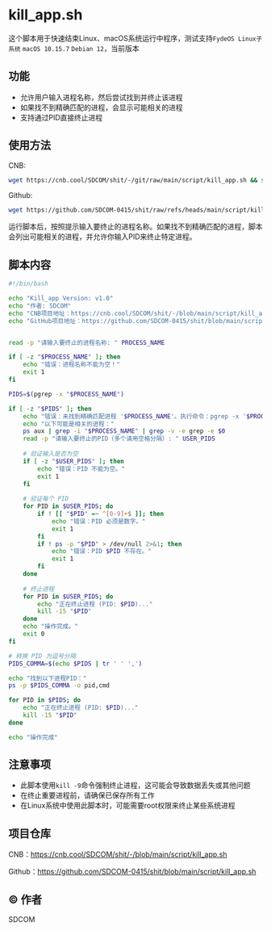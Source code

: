 # kill_app.sh
这个脚本用于快速结束Linux、macOS系统运行中程序，测试支持`FydeOS Linux子系统` `macOS 10.15.7` `Debian 12`，当前版本<Badge type="tip" text="v1.0" />

## 功能

- 允许用户输入进程名称，然后尝试找到并终止该进程
- 如果找不到精确匹配的进程，会显示可能相关的进程
- 支持通过PID直接终止进程

## 使用方法
CNB:
```bash
wget https://cnb.cool/SDCOM/shit/-/git/raw/main/script/kill_app.sh && sudo chmod +x ./kill_app.sh && sudo ./kill_app.sh
```
Github:
```bash
wget https://github.com/SDCOM-0415/shit/raw/refs/heads/main/script/kill_app.sh && sudo chmod +x ./kill_app.sh && sudo ./kill_app.sh
```

运行脚本后，按照提示输入要终止的进程名称。如果找不到精确匹配的进程，脚本会列出可能相关的进程，并允许你输入PID来终止特定进程。

## 脚本内容

```bash
#!/bin/bash

echo "Kill_app Version: v1.0"
echo "作者: SDCOM"
echo "CNB项目地址：https://cnb.cool/SDCOM/shit/-/blob/main/script/kill_app.sh"
echo "GitHub项目地址：https://github.com/SDCOM-0415/shit/blob/main/script/kill_app.sh"


read -p "请输入要终止的进程名称: " PROCESS_NAME

if [ -z "$PROCESS_NAME" ]; then
    echo "错误：进程名称不能为空！"
    exit 1
fi

PIDS=$(pgrep -x "$PROCESS_NAME")

if [ -z "$PIDS" ]; then
    echo "错误：未找到精确匹配进程 '$PROCESS_NAME'。执行命令：pgrep -x '$PROCESS_NAME'"
    echo "以下可能是相关的进程："
    ps aux | grep -i "$PROCESS_NAME" | grep -v -e grep -e $0
    read -p "请输入要终止的PID（多个请用空格分隔）: " USER_PIDS
    
    # 验证输入是否为空
    if [ -z "$USER_PIDS" ]; then
        echo "错误：PID 不能为空。"
        exit 1
    fi
    
    # 验证每个 PID
    for PID in $USER_PIDS; do
        if ! [[ "$PID" =~ ^[0-9]+$ ]]; then
            echo "错误：PID 必须是数字。"
            exit 1
        fi
        if ! ps -p "$PID" > /dev/null 2>&1; then
            echo "错误：PID $PID 不存在。"
            exit 1
        fi
    done
    
    # 终止进程
    for PID in $USER_PIDS; do
        echo "正在终止进程 (PID: $PID)..."
        kill -15 "$PID"
    done
    echo "操作完成。"
    exit 0
fi

# 转换 PID 为逗号分隔
PIDS_COMMA=$(echo $PIDS | tr ' ' ',')

echo "找到以下进程PID："
ps -p $PIDS_COMMA -o pid,cmd

for PID in $PIDS; do
    echo "正在终止进程 (PID: $PID)..."
    kill -15 "$PID"
done

echo "操作完成"

```

## 注意事项

- 此脚本使用`kill -9`命令强制终止进程，这可能会导致数据丢失或其他问题
- 在终止重要进程前，请确保已保存所有工作
- 在Linux系统中使用此脚本时，可能需要root权限来终止某些系统进程

## 项目仓库

CNB：https://cnb.cool/SDCOM/shit/-/blob/main/script/kill_app.sh

Github：https://github.com/SDCOM-0415/shit/blob/main/script/kill_app.sh

## © 作者

SDCOM